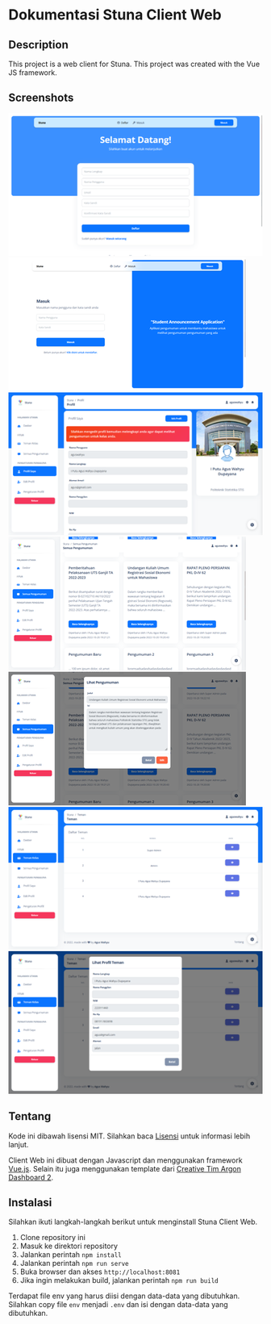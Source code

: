 # Dokumentasi Stuna Client Web

## Description

This project is a web client for Stuna. This project was created with the Vue JS framework.

## Screenshots

![1](docs/1.png)
![2](docs/2.png)
![3](docs/3.png)
![4](docs/4.png)
![5](docs/5.png)
![6](docs/6.png)
![7](docs/7.png)

## Tentang

Kode ini dibawah lisensi MIT. Silahkan baca [Lisensi](license.txt) untuk informasi lebih lanjut.

Client Web ini dibuat dengan Javascript dan menggunakan framework [Vue.js](https://vuejs.org/). Selain itu juga menggunakan template dari [Creative Tim Argon Dashboard 2](https://www.creative-tim.com/product/argon-dashboard).

## Instalasi

Silahkan ikuti langkah-langkah berikut untuk menginstall Stuna Client Web.

1. Clone repository ini
2. Masuk ke direktori repository
3. Jalankan perintah `npm install`
4. Jalankan perintah `npm run serve`
5. Buka browser dan akses `http://localhost:8081`
6. Jika ingin melakukan build, jalankan perintah `npm run build`

Terdapat file env yang harus diisi dengan data-data yang dibutuhkan. Silahkan copy file `env` menjadi `.env` dan isi dengan data-data yang dibutuhkan.
